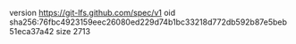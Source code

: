 version https://git-lfs.github.com/spec/v1
oid sha256:76fbc4923159eec26080ed229d74b1bc33218d772db592b87e5beb51eca37a42
size 2713
